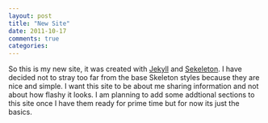 ```yaml
---
layout: post
title: "New Site"
date: 2011-10-17
comments: true
categories: 
---
```

So this is my new site, it was created with [Jekyll](https://github.com/mojombo/jekyll) and [Sekeleton](http://getskeleton.com). I have decided not to stray too far from the base Skeleton styles because they are nice and simple. I want this site to be about me sharing information and not about how flashy it looks. I am planning to add some addtional sections to this site once I have them ready for prime time but for now its just the basics.
